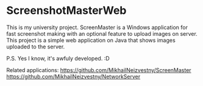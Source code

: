 # ScreenshotMasterWeb

This is my university project. ScreenMaster is a Windows application for fast screenshot making with an optional feature to upload images on server.
This project is a simple web application on Java that shows images uploaded to the server.

P.S. Yes I know, it's awfuly developed. :D

Related applications: 
https://github.com/MikhailNeizvestny/ScreenMaster
https://github.com/MikhailNeizvestny/NetworkServer
